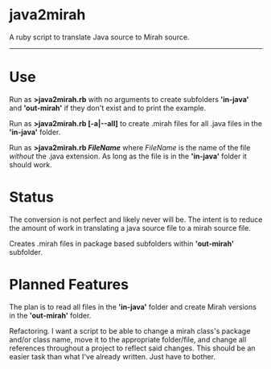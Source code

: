 # java2mirah
A ruby script to translate Java source to Mirah source.

----

Use
===
Run as __>java2mirah.rb__ with no arguments to create subfolders __'in-java'__ and __'out-mirah'__ if they don't exist and to print the example.

Run as __>java2mirah.rb [-a|--all]__ to create .mirah files for all .java files in the __'in-java'__ folder.

Run as __>java2mirah.rb *FileName*__ where *FileName* is the name of the file *without* the .java extension.
As long as the file is in the __'in-java'__ folder it should work.

Status
======
The conversion is not perfect and likely never will be.  The intent is to reduce the amount of work in translating a java source file to a mirah source file.

Creates .mirah files in package based subfolders within __'out-mirah'__ subfolder.

Planned Features
================
The plan is to read all files in the __'in-java'__ folder and create Mirah versions in the __'out-mirah'__ folder.

Refactoring.  I want a script to be able to change a mirah class's package and/or class name, move it to the appropriate folder/file, and change all references throughout a project to reflect said changes.  This should be an easier task than what I've already written.  Just have to bother.
